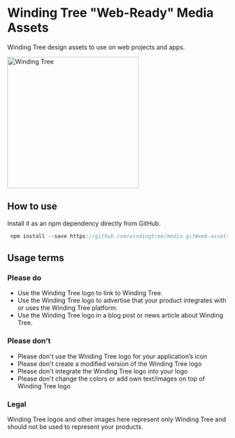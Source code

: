 # Winding Tree "Web-Ready" Media Assets


Winding Tree design assets to use on web projects and apps.

<img src="logo-variants/full-logo/svg/logo--gradient_black-text--lg.svg?sanitize=true" alt="Winding Tree" width="300px">

## How to use

Install it as an npm dependency directly from GitHub.

```js
 npm install --save https://github.com/windingtree/media.git#web-assets
```

## Usage terms

### Please do

- Use the Winding Tree logo to link to Winding Tree.
- Use the Winding Tree logo to advertise that your product integrates with or uses the Winding Tree platform.
- Use the Winding Tree logo in a blog post or news article about Winding Tree.

### Please don't

- Please don't use the Winding Tree logo for your application’s icon
- Please don't create a modified version of the Winding Tree logo
- Please don't integrate the Winding Tree logo into your logo
- Please don't change the colors or add own text/images on top of Winding Tree logo

### Legal

Winding Tree logos and other images here represent only Winding Tree and should not be used to represent your products.
